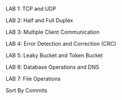 LAB 1: TCP and UDP

LAB 2: Half and Full Duplex

LAB 3: Multiple Client Communication

LAB 4: Error Detection and Correction (CRC)

LAB 5: Leaky Bucket and Token Bucket

LAB 6: Database Operations and DNS

LAB 7: File Operations

Sort By Commits

